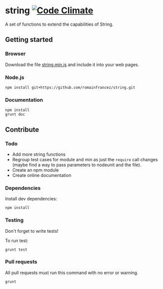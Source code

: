 # string [![Code Climate](https://codeclimate.com/repos/52ffabe1e30ba068ee0083eb/badges/dae2abb2143107890d13/gpa.png)](https://codeclimate.com/repos/52ffabe1e30ba068ee0083eb/feed)

A set of functions to extend the capabilities of String.

## Getting started
### Browser
Download the file [string.min.js](js/string.min.js) and include it into your web pages.

### Node.js
```shell
npm install git+https://github.com/romainfrancez/string.git
```

### Documentation
```shell
npm install
grunt doc
```

## Contribute

### Todo
* Add more string functions
* Regroup test cases for module and min as just the `require` call changes (maybe find a way to pass parameters to nodeunit and the file).
* Create an npm module
* Create online documentation

### Dependencies
Install dev dependencies:
```shell
npm install
```

### Testing
Don't forget to write tests!

To run test:
```shell
grunt test
```

### Pull requests
All pull requests must run this command with no error or warning.
```shell
grunt
```
